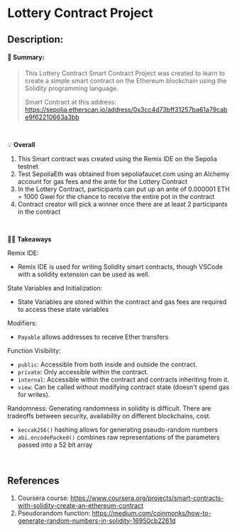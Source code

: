 # Lottery Contract Project

## Description:

#### 📜 Summary:

> This Lottery Contract Smart Contract Project was created to learn to create a simple smart contract on the Ethereum blockchain using the Solidity programming language.
> 
> Smart Contract at this address: https://sepolia.etherscan.io/address/0x3cc4d73bff31257ba61a79cabe9f62210663a3bb
<br>

:bulb: **Overall**

 1. This Smart contract was created using the Remix IDE on the Sepolia testnet
 2. Test SepoliaEth was obtained from sepoliafaucet.com using an Alchemy account for gas fees and the ante for the Lottery Contract
 3. In the Lottery Contract, participants can put up an ante of 0.000001 ETH = 1000 Gwei for the chance to receive the entire pot in the contract
 4. Contract creator will pick a winner once there are at least 2 participants in the contract

<br>

👨‍🎓 **Takeaways**

Remix IDE:

 - Remix IDE is used for writing Solidity smart contracts, though VSCode with a solidity extension can be used as well.

State Variables and Initialization:

 - State Variables are stored within the contract and gas fees are required to access these state variables

 Modifiers: 
 - `Payable` allows addresses to receive Ether transfers

Function Visibility:

 - `public`: Accessible from both inside and outside the contract.
 - `private`: Only accessible within the contract.
 - `internal`: Accessible within the contract and contracts inheriting from it.
 - `view`: Can be called without modifying contract state (doesn't spend gas for writes).

 Randomness: Generating randomness in solidity is difficult. There are tradeoffs between security, availability on different blockchains, cost.

 - `keccak256()` hashing allows for generating pseudo-random numbers
 - `abi.encodePacked()` combines raw representations of the parameters passed into a 52 bit array
<br>

## References

1. Coursera course: https://www.coursera.org/projects/smart-contracts-with-solidity-create-an-ethereum-contract
2. Pseudorandom function: https://medium.com/coinmonks/how-to-generate-random-numbers-in-solidity-16950cb2261d
